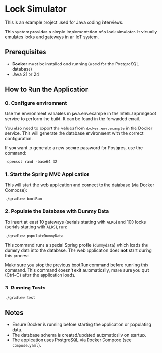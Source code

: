 # Lock Simulator

This is an example project used for Java coding interviews.

This system provides a simple implementation of a lock simulator. It virtually emulates
locks and gateways in an IoT system.

## Prerequisites
- **Docker** must be installed and running (used for the PostgreSQL database)
- Java 21 or 24

## How to Run the Application

### 0. Configure enviromnent 

Use the environment variables in java.env.example in the IntelliJ SpringBoot service to perform the build. It can be found in the forwarded email.

You also need to export the values from ``docker.env.example`` in the Docker service. This will generate the database environment with the correct configuration. 

If you want to generate a new secure password for Postgres, use the command:

```shell
 openssl rand -base64 32
```

### 1. Start the Spring MVC Application
This will start the web application and connect to the database (via Docker Compose):

```sh
./gradlew bootRun
```

### 2. Populate the Database with Dummy Data
To insert at least 10 gateways (serials starting with `ALKG`) and 100 locks (serials
starting with `ALKS`), run:

```sh
./gradlew populateDummyData
```

This command runs a special Spring profile (`dummydata`) which loads the dummy data
into the database. The web application does **not** start during this process.

Make sure you stop the previous bootRun command before running this command. This
command doesn't exit automatically, make sure you quit (Ctrl+C) after the application loads.

### 3. Running Tests

```sh
./gradlew test
```

## Notes
- Ensure Docker is running before starting the application or populating data.
- The database schema is created/updated automatically on startup.
- The application uses PostgreSQL via Docker Compose (see `compose.yaml`).
